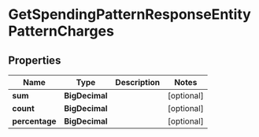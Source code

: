 

# GetSpendingPatternResponseEntityPatternCharges


## Properties

| Name | Type | Description | Notes |
|------------ | ------------- | ------------- | -------------|
|**sum** | **BigDecimal** |  |  [optional] |
|**count** | **BigDecimal** |  |  [optional] |
|**percentage** | **BigDecimal** |  |  [optional] |



